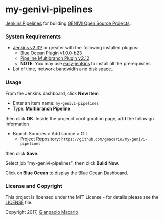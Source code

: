 # my-genivi-pipelines

[Jenkins Pipelines](https://jenkins.io/doc/book/pipeline/) for building [GENIVI Open Source Projects](http://projects.genivi.org/).

### System Requirements

* [Jenkins v2.32](https://jenkins.io/) or greater with the following installed plugins:
  - [Blue Ocean Plugin v1.0.0-b23](https://wiki.jenkins-ci.org/display/JENKINS/Blue+Ocean+Plugin)
  - [Pipeline Multibranch Plugin v2.12](https://wiki.jenkins-ci.org/display/JENKINS/Pipeline+Multibranch+Plugin)
  - **NOTE**: You may use [easy-jenkins](https://github.com/gmacario/easy-jenkins) to install all the prerequisites
* Lot of time, network bandwidth and disk space...

### Usage

From the Jenkins dashboard, click **New Item**

* Enter an item name: `my-genivi-pipelines`
* Type: **Multibranch Pipeline**

then click **OK**. Inside the projecct configuration page, add the followign information

* Branch Sources > Add source > Git
  - Project Repository: `https://github.com/gmacario/my-genivi-pipelines`

then click **Save**.

Select job "my-genivi-pipelines", then click **Build Now**.

Click on **Blue Ocean** to display the Blue Ocean Dashboard.

### License and Copyright

This project is licensed under the MIT License - for details please see the [LICENSE](LICENSE) file.

Copyright 2017, [Gianpaolo Macario](https://gmacario.github.io/)
